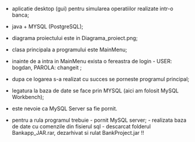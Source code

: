 - aplicatie desktop (gui) pentru simularea operatiilor realizate intr-o banca;
- java + MYSQL (PostgreSQL);
- diagrama proiectului este in Diagrama_proiect.png;
- clasa principala a programului este MainMenu;
- inainte de a intra in MainMenu exista o fereastra de login - USER: bogdan, PAROLA: changeit ;
- dupa ce logarea s-a realizat cu succes se porneste programul principal;
- legatura la baza de date se face prin MYSQL (aici am folosit MySQL Workbench);
- este nevoie ca MySQL Server sa fie pornit.

- pentru a rula programul trebuie 
                                  - pornit MySQL server; 
                                  - realizata baza de date cu comenzile din fisierul sql
                                  - descarcat folderul Bankapp_JAR.rar, dezarhivat si rulat BankProject.jar !!
                                

